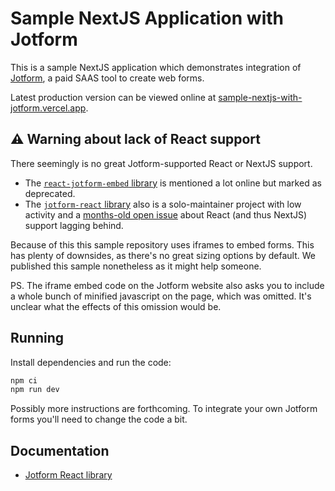 # Sample NextJS Application with Jotform

This is a sample NextJS application which demonstrates integration of [Jotform](https://www.jotform.com/), a paid SAAS tool to create web forms.

Latest production version can be viewed online at [sample-nextjs-with-jotform.vercel.app](https://sample-nextjs-with-jotform.vercel.app/).

## ⚠ Warning about lack of React support

There seemingly is no great Jotform-supported React or NextJS support.

- The [`react-jotform-embed` library](https://github.com/xurei/react-jotform-embed) is mentioned a lot online but marked as deprecated.
- The [`jotform-react` library](https://github.com/sbayd/jotform-react) also is a solo-maintainer project with low activity and a [months-old open issue](https://github.com/sbayd/jotform-react/issues/5) about React (and thus NextJS) support lagging behind.

Because of this this sample repository uses iframes to embed forms.
This has plenty of downsides, as there's no great sizing options by default.
We published this sample nonetheless as it might help someone.

PS. The iframe embed code on the Jotform website also asks you to include a whole bunch of minified javascript on the page, which was omitted. It's unclear what the effects of this omission would be.

## Running

Install dependencies and run the code:

```sh
npm ci
npm run dev
```

Possibly more instructions are forthcoming.
To integrate your own Jotform forms you'll need to change the code a bit.

## Documentation

- [Jotform React library](https://github.com/sbayd/jotform-react)
